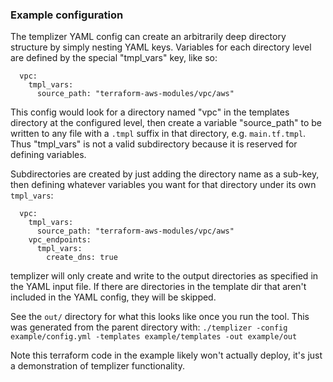 ### Example configuration
The templizer YAML config can create an arbitrarily deep directory structure by simply nesting YAML keys. Variables for each directory level are defined by the special "tmpl_vars" key, like so:
```
  vpc:
    tmpl_vars:
      source_path: "terraform-aws-modules/vpc/aws"
```
This config would look for a directory named "vpc" in the templates directory at the configured level, then create a variable "source_path" to be written to any file with a `.tmpl` suffix in that directory, e.g. `main.tf.tmpl`. Thus "tmpl_vars" is not a valid subdirectory because it is reserved for defining variables.

Subdirectories are created by just adding the directory name as a sub-key, then defining whatever variables you want for that directory under its own `tmpl_vars`:
```
  vpc:
    tmpl_vars:
      source_path: "terraform-aws-modules/vpc/aws"
    vpc_endpoints:
      tmpl_vars:
        create_dns: true
```
templizer will only create and write to the output directories as specified in the YAML input file. If there are directories in the template dir that aren't included in the YAML config, they will be skipped.

See the `out/` directory for what this looks like once you run the tool. This was generated from the parent directory with:
`./templizer -config example/config.yml -templates example/templates -out example/out`

Note this terraform code in the example likely won't actually deploy, it's just a demonstration of templizer functionality.
